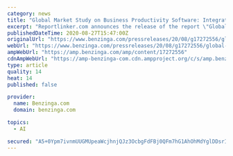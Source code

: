 ```yaml
---
category: news
title: "Global Market Study on Business Productivity Software: Integration of Software with Machine Learning & Artificial Intelligence Aiding Market Growth"
excerpt: "Reportlinker.com announces the release of the report \"Global Market Study on Business Productivity Software: Integration"
publishedDateTime: 2020-08-27T15:47:00Z
originalUrl: "https://www.benzinga.com/pressreleases/20/08/g17272556/global-market-study-on-business-productivity-software-integration-of-software-with-machine-learnin"
webUrl: "https://www.benzinga.com/pressreleases/20/08/g17272556/global-market-study-on-business-productivity-software-integration-of-software-with-machine-learnin"
ampWebUrl: "https://amp.benzinga.com/amp/content/17272556"
cdnAmpWebUrl: "https://amp-benzinga-com.cdn.ampproject.org/c/s/amp.benzinga.com/amp/content/17272556"
type: article
quality: 14
heat: 14
published: false

provider:
  name: Benzinga.com
  domain: benzinga.com

topics:
  - AI

secured: "A5+0Ypm7ivnmUUGMUpeaWcjhnjQJz3OcbgFdFBj0QFm7hG1AhOhMdYglDDsrIIEL28KD3BfnxuF+eFK+/ZHW4ETfVqJqu5JoVS20NJrE2Z0K/U9vC5Yg6Pm/OyoLgM+FZxgWLWIFVrS1Q0o7tM6H2rvTNGYWicDiAp5SnTVlJDgCd3uz8aU5JRNRkbS3qFHkKQ87wR59F48fiECRGWNsOtRUhPigt/stscblCuXoR1O88itaQ47cHic5Z13d9rDqgmz9HBsPZjt/RA6Ypl1ARcyhxBhoivqfvUABSkH7p5dSu6U8JozJbaDAGKqndHtSxOsEcJIolMBryw7ldxF7QF5oetvMg9rcYIZPq56sZkQ=;1GopX1lLdznYDJscHAlRqw=="
---
```



